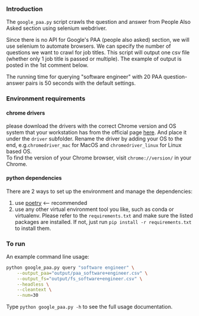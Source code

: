 ### Introduction
The `google_paa.py` script crawls the question and answer from People Also Asked section using selenium webdriver.  

Since there is no API for Google's PAA (people also asked) section, we will use selenium to automate browsers. We can specify the number of questions we want to crawl for job titles. This script will output one csv file (whether only 1 job title is passed or multiple). The example of output is posted in the 1st comment below.

The running time for querying "software engineer" with 20 PAA question-answer pairs 
is 50 seconds with the default settings. 


### Environment requirements
#### chrome drivers  
please download the drivers with the correct Chrome version and 
OS system that your workstation has from the official page [here](https://chromedriver.chromium.org/downloads).
And place it under the `driver` subfolder. 
Rename the driver by adding your OS to the end, e.g.`chromedriver_mac` for MacOS and `chromedriver_linux` for Linux based OS.
<br>To find the version of your Chrome browser, visit `chrome://version/` in your Chrome.
#### python dependencies  
There are 2 ways to set up the environment and manage the dependencies:
1. use [poetry](https://python-poetry.org/) <-- recommended
2. use any other virtual environment tool you like, such as conda or virtualenv. Please refer to the `requirements.txt` and make sure the listed packages are installed.
If not, just run `pip install -r requirements.txt` to install them.

### To run
An example command line usage:
```bash
python google_paa.py query "software engineer" \
    --output_paa="output/paa_software+engineer.csv" \
    --output_fs="output/fs_software+engineer.csv" \
    --headless \
    --cleantext \
    --num=30
```

Type `python google_paa.py -h` to see the full usage documentation.
 
```